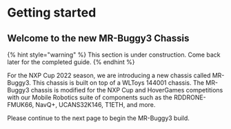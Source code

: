 # Getting started

## Welcome to the new MR-Buggy3 Chassis

{% hint style="warning" %}
This section is under construction. Come back later for the completed guide.
{% endhint %}

For the NXP Cup 2022 season, we are introducing a new chassis called MR-Buggy3. This chassis is built on top of a WLToys 144001 chassis. The MR-Buggy3 chassis is modified for the NXP Cup and HoverGames competitions with our Mobile Robotics suite of components such as the RDDRONE-FMUK66, NavQ+, UCANS32K146, T1ETH, and more.

Please continue to the next page to begin the MR-Buggy3 build.
